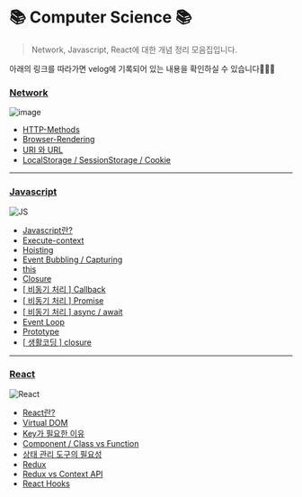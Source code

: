 # 📚 Computer Science 📚

> Network, Javascript, React에 대한 개념 정리 모음집입니다.

아래의 링크를 따라가면 velog에 기록되어 있는 내용을 확인하실 수 있습니다🙇🏻‍♀️
### [Network](https://velog.io/@seohee0112/series/Network)
![image](https://user-images.githubusercontent.com/79238676/158567694-78507116-7d7d-45f0-afa0-03baee5b792b.png)
- [HTTP-Methods](https://velog.io/@seohee0112/HTTP-Methods)
- [Browser-Rendering](https://velog.io/@seohee0112/2.-Browser-Rendering)
- [URI 와 URL](https://velog.io/@seohee0112/URI-%EC%99%80-URL)
- [LocalStorage / SessionStorage / Cookie](https://velog.io/@seohee0112/LocalStorage-SessionStorage-Cookie)


---

### [Javascript](https://velog.io/@seohee0112/series/JavaScript)
![JS](https://user-images.githubusercontent.com/79238676/158568374-20176f63-6da3-479c-9083-c5abde253ea3.png)
- [Javascript란?](https://velog.io/@seohee0112/Javascript)
- [Execute-context](https://velog.io/@seohee0112/Execute-context)
- [Hoisting](https://velog.io/@seohee0112/Hoisting)
- [Event Bubbling / Capturing](https://velog.io/@seohee0112/Event-Bubbling-Capturing)
- [this](https://velog.io/@seohee0112/this-7boxlr9i)
- [Closure](https://velog.io/@seohee0112/Closure)
- [[ 비동기 처리 ] Callback](https://velog.io/@seohee0112/%EB%B9%84%EB%8F%99%EA%B8%B0-%EC%B2%98%EB%A6%AC-Callback)
- [[ 비동기 처리 ] Promise](https://velog.io/@seohee0112/%EB%B9%84%EB%8F%99%EA%B8%B0-%EC%B2%98%EB%A6%AC-Promise)
- [[ 비동기 처리 ] async / await](https://velog.io/@seohee0112/%EB%B9%84%EB%8F%99%EA%B8%B0-%EC%B2%98%EB%A6%AC-async-await)
- [Event Loop](https://velog.io/@seohee0112/Event-Loop)
- [Prototype](https://velog.io/@seohee0112/Prototype)
- [[ 생활코딩 ] closure](https://velog.io/@seohee0112/closure)
---
### [React](https://velog.io/@seohee0112/series/React)
![React](https://user-images.githubusercontent.com/79238676/158568296-79806227-1594-4191-9ea1-8c0ad3a65035.png)
- [React란?](https://velog.io/@seohee0112/React%EB%9E%80)
- [Virtual DOM](https://velog.io/@seohee0112/Virtual-DOM)
- [Key가 필요한 이유](https://velog.io/@seohee0112/Key%EA%B0%80-%ED%95%84%EC%9A%94%ED%95%9C-%EC%9D%B4%EC%9C%A0)
- [Component / Class vs Function](https://velog.io/@seohee0112/Component-Class-vs-Function)
- [상태 관리 도구의 필요성](https://velog.io/@seohee0112/%EC%83%81%ED%83%9C-%EA%B4%80%EB%A6%AC-%EB%8F%84%EA%B5%AC%EC%9D%98-%ED%95%84%EC%9A%94%EC%84%B1)
- [Redux](https://velog.io/@seohee0112/Redux-msw5u7j9)
- [Redux vs Context API](https://velog.io/@seohee0112/Redux-vs-Context-API#createcontext--consumer)
- [React Hooks](https://velog.io/@seohee0112/Hook)
